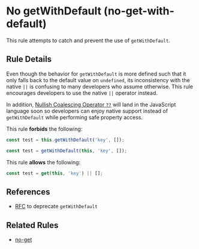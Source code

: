 # No getWithDefault (no-get-with-default)

This rule attempts to catch and prevent the use of `getWithDefault`.

## Rule Details

Even though the behavior for `getWithDefault` is more defined such that it only falls back to the default value on `undefined`,
its inconsistency with the native `||` is confusing to many developers who assume otherwise. This rule encourages developers to use
the native `||` operator instead.

In addition, [Nullish Coalescing Operator `??`](https://github.com/tc39/proposal-nullish-coalescing) will land in the JavaScript language soon so developers can enjoy native support instead of `getWithDefault` while performing safe property access.

This rule **forbids** the following:

```js
const test = this.getWithDefault('key', []);
```

```js
const test = getWithDefault(this, 'key', []);
```

This rule **allows** the following:

```js
const test = get(this, 'key') || [];
```

## References

- [RFC](https://github.com/emberjs/rfcs/pull/554/) to deprecate `getWithDefault`

## Related Rules

- [no-get](https://github.com/ember-cli/eslint-plugin-ember/blob/master/docs/rules/no-get.md)
